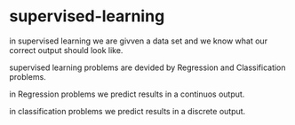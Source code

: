 # supervised-learning

in supervised learning we are givven a data set and we know what our correct output should look like.

supervised learning problems are devided by Regression and Classification problems.

in Regression problems we predict results in a continuos output.

in classification problems we predict results in a discrete output.
